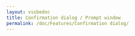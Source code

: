 ```yaml
---
layout: vssbedoc
title: Confirmation dialog / Prompt window
permalink: /doc/Features/Confirmation dialog/
---
```


